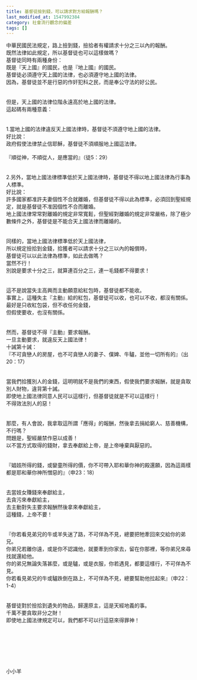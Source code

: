 ```yaml
---
title: 基督徒撿到錢，可以請求對方給報酬嗎？
last_modified_at: 1547992384
category: 社會流行觀念的偏差
tags: []
---
```


中華民國民法規定，路上撿到錢，撿拾者有權請求十分之三以內的報酬。<br>既然法律如此規定，所以基督徒也可以這樣做嗎？<br><!--more-->基督徒同時有兩種身份：<br>既是『天上國』的國民，也是『地上國』的國民。<br>基督徒必須遵守天上國的法律，也必須遵守地上國的法律。<br>因為，基督徒並不是行惡的作奸犯科之民，而是奉公守法的好公民。<br><br><br>但是，天上國的法律位階永遠高於地上國的法律。<br>這起碼有兩種意義：<br><br><br>1.當地上國的法律違反天上國法律時，基督徒不須遵守地上國的法律。<br>好比說：<br>政府假使法律禁止信耶穌，基督徒不須順服地上國這法律。<br><br>『順從神，不順從人，是應當的』（徒5：29）<br><br><br>2.另外，當地上國法律標準低於天上國法律時，基督徒不得以地上國法律為行事為人標準。<br>好比說：<br>許多國家都准許夫妻個性不合就離婚，但基督徒不得以此為標準，必須回到聖經規定，就是基督徒不准因個性不合而離婚。<br>地上國法律常常對離婚的規定非常寬鬆，但聖經對離婚的規定非常嚴格，除了極少數條件之外，基督徒是不能合天上國法律而離婚的。<br><br><br>同樣的，當地上國法律標準低於天上國法律，<br>所以規定撿拾到金錢，拾獲者可以請求十分之三以內的報償時，<br>基督徒可以以此法律為標準，如此去做嗎？<br>當然不行！<br>別說是要求十分之三，就算連百分之三，連一毛錢都不得要求！<br><br><br>這不是說當失主高興而主動願意給紅包時，基督徒都不能收。<br>事實上，這種失主『主動』給的紅包，基督徒可以收，也可以不收，都沒有關係。<br>最好是只收紅包袋，但不收任何金錢，<br>但假使要收，也沒有關係。<br><br><br>然而，基督徒不得『主動』要求報酬。<br>一旦主動要求，就違反天上國法律！<br>十誡第十誡：<br>『不可貪戀人的房屋，也不可貪戀人的妻子、僕婢、牛驢，並他一切所有的』（出20：17）<br><br><br>當我們拾獲別人的金錢，這明明就不是我們的東西，假使我們要求報酬，就是貪取別人財物，違背第十誡。<br>即使地上國法律同意人民可以這樣行，但基督徒就是不可以這樣行！<br>不得效法別人的惡！<br><br><br>那麼，有人會說，我拿取這所謂「應得」的報酬，然後拿去捐給窮人、慈善機構，不行嗎？<br>問題是，聖經嚴禁作惡以成善！<br>以不當方式取得的錢財，拿去奉獻給上帝，是上帝唾棄與厭惡的。<br><br><br>『娼妓所得的錢，或孌童所得的價，你不可帶入耶和華你神的殿還願，因為這兩樣都是耶和華你神所憎惡的』（申23：18）<br><br><br>去當妓女賺錢來奉獻給主，<br>去貪污來奉獻給主，<br>去主動對失主要求報酬然後拿來奉獻給主，<br>這種錢，上帝不要！<br><br><br>『你若看見弟兄的牛或羊失迷了路，不可佯為不見，總要把牠牽回來交給你的弟兄。<br>你弟兄若離你遠，或是你不認識他，就要牽到你家去，留在你那裡，等你弟兄來尋找就還給他。<br>你的弟兄無論失落甚麼，或是驢，或是衣服，你若遇見，都要這樣行，不可佯為不見。<br>你若看見弟兄的牛或驢跌倒在路上，不可佯為不見，總要幫助他拉起來』（申22：1-4）<br><br><br>基督徒對於撿拾到遺失的物品，歸還原主，這是天經地義的事。<br>千萬不要貪取非分之財！<br>即使地上國法律規定可以，我們都不可以行這惡來得罪神！<br><br><br><br><br><br><br><br>小小羊
